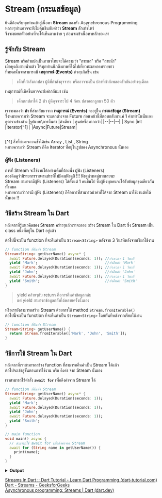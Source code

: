 

# Stream (กระแสข้อมูล)
ยินดีต้อนรับทุกท่านเข้าสู่เนื้อหา **Stream** ของหัว Asynchronous Programming 
<br>
หลายๆท่านอาจจะยังไม่คุ้นชินกับคำว่า **Stream** สักเท่าไหร่
<br>
จึงจะขอยกตัวอย่างที่จะได้เห็นภาพง่าย ๆ ก่อนจะเข้าเนื้อหาหลักของเรา

## รู้จักกับ **Stream** 
Stream หรือถ้าแปลเป็นภาษาไทยจะได้ความว่า "กระแส" หรือ "สายน้ำ" <br>
เมื่อพูดถึงสายน้ำแล้ว ให้ทุกท่านนึกถึงภาพที่ได้ไปเที่ยวทะเลหาดทรายขาว <br>
ที่ทะเลนั้นจะสามารถมี **เหตุการณ์ (Events)** ต่างๆเกิดขึ้น เช่น
>เด็กที่กำลังตกปลา ผู้ดีที่กำลังอุจจาระ หรืออาจจะเป็น ปลาที่กำลังพลอดรักกันอย่างดุเดือด

เหตุการณ์ที่เกิดขึ้นอาจจะส่งค่ากลับมา เช่น 
>เด็กตกปลาได้ 2 ตัว ผู้ดีอุจจาระไป 4 ก้อน ปลาออกลูกมา 50 ตัว

เราจะมองว่า **ค่า** ที่ส่งกลับมาจาก **เหตุการณ์ (Events)** จะอยู่ใน **กระแสข้อมูล (Stream)** 
<br>
ซึ่งหมายความว่า Stream จะแตกต่างจาก Future ก่อนหน้านี้ที่ตอบกลับมาแค่ 1 ค่าเท่านั้นนั่นเอง
<br>
ดูตารางข้างล่าง
|รูปแบบ\การคืนค่า  |ค่าเดียว  |  ศูนย์หรือมากกว่า|
|--|--|--|
| Sync |int  |Iterator[^1] |
|Async|Future|Stream|

<br>
[^1] สิ่งที่สามารถวนซ้ำได้เช่น Array , List  , String
<br>
หมายความว่า Stream ก็คือ Iterator ที่อยู่ในรูปของ Asynchronous นั่นเอง

### ผู้ฟัง (Listeners)

การที่ Stream จะใช้งานได้อย่างเต็มที่ต้องพึ่ง ผู้ฟัง (Listeners)
<br>
ลองคิดดูว่ามีรายการรายงานข่าวที่ไม่มีคนฟังดูสิ !!! ฟังดูน่าหดหู่มากเลยนะ
<br>
Stream สามารถมีผู้ฟัง (Listeners) ได้ตั้งแต่ 1 คนขึ้นไป ซึ่งผู้ฟังทุกคนจะได้รับข้อมูลชุดเดียวกันทั้งหมด
<br>
หมายความว่าการมี ผู้ฟัง (Listeners) ก็คือการที่สามารถนำค่าที่ได้จาก Stream มาใช้งานต่อได้นั่นเอง !!
<br>


## วิธีสร้าง Stream ใน Dart
หลังจากที่รู้แนวคิดของ Stream คร่าวๆแล้วเราจะลอง สร้าง Stream ใน Dart ซึ่ง Stream เป็น class หนึ่งที่อยู่ใน Dart อยู่แล้ว 
<br>

ต่อไปนี้จะเป็น function ที่จะคืนค่าเป็น `Stream<String>` หลังจาก 3 วินาทีหลังจากเรียกใช้งาน

```dart
// function ที่คืนค่า Stream
Stream<String> getUserName() async* {
  await Future.delayed(Duration(seconds: 1)); //ถ่วงเวลา 1 วินาที
  yield 'Mark';                               //ส่งคืนค่า 'Mark' 
  await Future.delayed(Duration(seconds: 1)); //ถ่วงเวลา 1 วินาที
  yield 'John';                               //ส่งคืนค่า 'John' 
  await Future.delayed(Duration(seconds: 1)); //ถ่วงเวลา 1 วินาที
  yield 'Smith';                              //ส่งคืนค่า 'Smith' 
}
```
> yield คล้ายๆกับ return คือการคืนค่าข้อมูลกลับ
> <br>
> แต่ yield สามารถข้อมูลกลับได้หลายครั้งนั่นเอง

หรือเรายังสามารถสร้าง Stream ด้วยการใช้ method `Stream.fromIterable()`
<br>
ต่อไปนี้จะเป็น function ที่จะคืนค่าเป็น `Stream<String>` โดยทันทีหลังจากเรียกใช้งาน
<br>

```dart
// function ที่คืนค่า Stream
Stream<String> getUserName() {
  return Stream.fromIterable(['Mark', 'John', 'Smith']);  
}
```
## วิธีการใช้ Stream ใน Dart
หลังจากที่เราสามารถสร้าง function ที่สามารถคืนค่าเป็น Stream ได้แล้ว
<br>
ต่อไปจะเข้าสู่ขั้นตอนการใช้งาน หรือ ดึงค่า จาก Stream นั่นเอง
<br>

  เราสามารถใช้คำสั่ง **`await for`**  เพื่อดึงค่าจาก Stream ได้
```dart
// function ที่คืนค่า Stream
Stream<String> getUserName() async* {
  await Future.delayed(Duration(seconds: 1));
  yield 'Mark';
  await Future.delayed(Duration(seconds: 1));
  yield 'John';
  await Future.delayed(Duration(seconds: 1));
  yield 'Smith';
}

// main function
void main() async {
  // สามารถใช้ await for เพื่อดึงค่าจาก Stream 
  await for (String name in getUserName()) {
    print(name);
  }
}
```
<details>
  <summary><strong>Output</strong></summary>
  <pre><code>Mark
  John
  Smith</code></pre>
  <pre><code>
Time            │     │    │
0|             1sec.  │    │
1| Mark  ───────┘    2sec. │
2| John  ─────────────┘  3sec.
3| Smith ──────────────────┘
</code></pre>
</details>


[Streams In Dart :: Dart Tutorial - Learn Dart Programming (dart-tutorial.com)](https://www.dart-tutorial.com/asynchronous-programming/stream-in-dart/)
<br>
[Dart - Streams - GeeksforGeeks](https://www.geeksforgeeks.org/dart-streams/)
<br>
[Asynchronous programming: Streams | Dart (dart.dev)](https://dart.dev/tutorials/language/streams)
